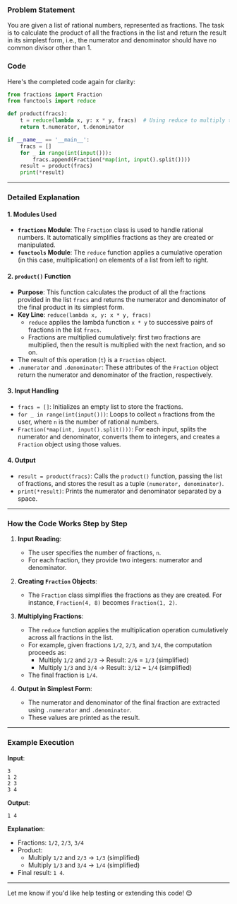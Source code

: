 ### Problem Statement

You are given a list of rational numbers, represented as fractions. The task is to calculate the product of all the fractions in the list and return the result in its simplest form, i.e., the numerator and denominator should have no common divisor other than 1.

### Code

Here's the completed code again for clarity:

```python
from fractions import Fraction
from functools import reduce

def product(fracs):
    t = reduce(lambda x, y: x * y, fracs)  # Using reduce to multiply the fractions
    return t.numerator, t.denominator

if __name__ == '__main__':
    fracs = []
    for _ in range(int(input())):
        fracs.append(Fraction(*map(int, input().split())))
    result = product(fracs)
    print(*result)
```

---

### Detailed Explanation

#### 1. **Modules Used**
   - **`fractions` Module**: The `Fraction` class is used to handle rational numbers. It automatically simplifies fractions as they are created or manipulated.
   - **`functools` Module**: The `reduce` function applies a cumulative operation (in this case, multiplication) on elements of a list from left to right.

#### 2. **`product()` Function**
   - **Purpose**: This function calculates the product of all the fractions provided in the list `fracs` and returns the numerator and denominator of the final product in its simplest form.
   - **Key Line**: `reduce(lambda x, y: x * y, fracs)`
     - `reduce` applies the lambda function `x * y` to successive pairs of fractions in the list `fracs`.
     - Fractions are multiplied cumulatively: first two fractions are multiplied, then the result is multiplied with the next fraction, and so on.
   - The result of this operation (`t`) is a `Fraction` object.
   - `.numerator` and `.denominator`: These attributes of the `Fraction` object return the numerator and denominator of the fraction, respectively.

#### 3. **Input Handling**
   - `fracs = []`: Initializes an empty list to store the fractions.
   - `for _ in range(int(input()))`: Loops to collect `n` fractions from the user, where `n` is the number of rational numbers.
   - `Fraction(*map(int, input().split()))`: For each input, splits the numerator and denominator, converts them to integers, and creates a `Fraction` object using those values.

#### 4. **Output**
   - `result = product(fracs)`: Calls the `product()` function, passing the list of fractions, and stores the result as a tuple `(numerator, denominator)`.
   - `print(*result)`: Prints the numerator and denominator separated by a space.

---

### How the Code Works Step by Step

1. **Input Reading**:
   - The user specifies the number of fractions, `n`.
   - For each fraction, they provide two integers: numerator and denominator.

2. **Creating `Fraction` Objects**:
   - The `Fraction` class simplifies the fractions as they are created. For instance, `Fraction(4, 8)` becomes `Fraction(1, 2)`.

3. **Multiplying Fractions**:
   - The `reduce` function applies the multiplication operation cumulatively across all fractions in the list.
   - For example, given fractions `1/2`, `2/3`, and `3/4`, the computation proceeds as:
     - Multiply `1/2` and `2/3` → Result: `2/6` = `1/3` (simplified)
     - Multiply `1/3` and `3/4` → Result: `3/12` = `1/4` (simplified)
   - The final fraction is `1/4`.

4. **Output in Simplest Form**:
   - The numerator and denominator of the final fraction are extracted using `.numerator` and `.denominator`.
   - These values are printed as the result.

---

### Example Execution

**Input**:
```
3
1 2
2 3
3 4
```

**Output**:
```
1 4
```

**Explanation**:
- Fractions: `1/2`, `2/3`, `3/4`
- Product:
  - Multiply `1/2` and `2/3` → `1/3` (simplified)
  - Multiply `1/3` and `3/4` → `1/4` (simplified)
- Final result: `1 4`.

---

Let me know if you'd like help testing or extending this code! 😊
